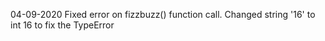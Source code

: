 04-09-2020 Fixed error on fizzbuzz() function call. Changed string '16' to int 16 to fix the TypeError